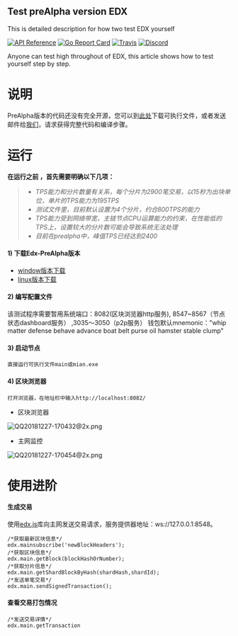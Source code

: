 ## Test preAlpha version EDX 

This is detailed description for how two test EDX yourself

[![API Reference](
https://camo.githubusercontent.com/915b7be44ada53c290eb157634330494ebe3e30a/68747470733a2f2f676f646f632e6f72672f6769746875622e636f6d2f676f6c616e672f6764646f3f7374617475732e737667
)](https://godoc.org/github.com/ethereum/go-ethereum)
[![Go Report Card](https://goreportcard.com/badge/github.com/ethereum/go-ethereum)](https://goreportcard.com/report/github.com/ethereum/go-ethereum)
[![Travis](https://travis-ci.org/ethereum/go-ethereum.svg?branch=master)](https://travis-ci.org/ethereum/go-ethereum)
[![Discord](https://img.shields.io/badge/discord-join%20chat-blue.svg)](https://discord.gg/nthXNEv)

Anyone can test high throughout of EDX, this article shows how to test yourself step by step.

说明
====

PreAlpha版本的代码还没有完全开源，您可以到[此处](https://github.com/EDXFund/MasterChain/releases)下载可执行文件，或者发送邮件给[我们](mailto://pluto.shu@gmail.com)，请求获得完整代码和编译步骤。


运行
====

   **在运行之前 ，首先需要明确以下几项：**
> * *TPS能力和分片数量有关系，每个分片为2900笔交易，以15秒为出块单位，单片的TPS能力为195TPS*
> * *测试文件里，目前默认设置为4个分片，约合800TPS的能力*
 > * *TPS能力受到网络带宽，主链节点CPU运算能力的约束，在性能低的TPS上，设置较大的分片数可能会导致系统无法处理*
 > * *目前在prealpha中，峰值TPS已经达到2400*
   

#### 1) 下载Edx-PreAlpha版本
* [window版本下载](https://github.com/EDXFund/MasterChain/releases/download/v1.0.0-alpha/edx-windows64-v1.0.0-alpha.zip)
* [linux版本下载](https://github.com/EDXFund/MasterChain/releases/download/v1.0.0-alpha/edx-linux64-v1.0.0-alpha.zip)


#### 2) 编写配置文件
   该测试程序需要暂用系统端口：8082(区块浏览器http服务), 8547~8567（节点状态dashboard服务） ,3035～3050（p2p服务）
   钱包默认mnemonic："whip matter defense behave advance boat belt purse oil hamster stable clump"



#### 3) 启动节点
```
直接运行可执行文件main或mian.exe
```


#### 4) 区块浏览器 

```
打开浏览器，在地址栏中输入http://localhost:8082/
```
* 区块浏览器

![QQ20181227-170432@2x.png](https://upload-images.jianshu.io/upload_images/764896-ee2d037c4e590a9f.png?imageMogr2/auto-orient/strip%7CimageView2/2/w/700)

* 主网监控

![QQ20181227-170454@2x.png](https://upload-images.jianshu.io/upload_images/764896-028a0e2f3bf02998.png?imageMogr2/auto-orient/strip%7CimageView2/2/w/700)

使用进阶
====

#### 生成交易
使用[edx.js](https://github.com/EDXFund/edx.js)库向主网发送交易请求，服务提供器地址：ws://127.0.0.1:8548。
```
/*获取最新区块信息*/
edx.mainsubscribe('newBlockHeaders');
/*获取区块信息*/
edx.main.getBlock(blockHashOrNumber);
/*获取分片信息*/
edx.main.getShardBlockByHash(shardHash,shardId);
/*发送单笔交易*/
edx.main.sendSignedTransaction();
```

#### 查看交易打包情况
```
/*发送交易详情*/
edx.main.getTransaction
```

